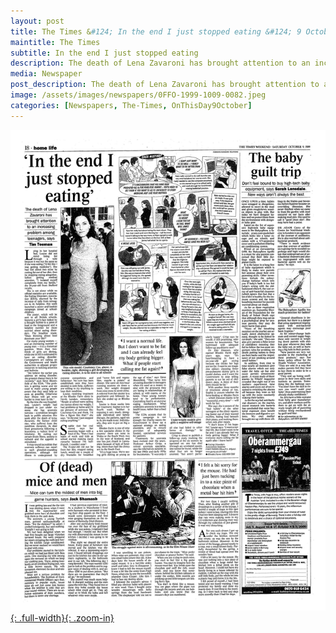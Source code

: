 ```yaml
---
layout: post
title: The Times &#124; In the end I just stopped eating &#124; 9 October 1999
maintitle: The Times
subtitle: In the end I just stopped eating
description: The death of Lena Zavaroni has brought attention to an increasing problem among teenagers, says Tim Teeman.
media: Newspaper
post_description: The death of Lena Zavaroni has brought attention to an increasing problem among teenagers, says Tim Teeman.
image: /assets/images/newspapers/0FFO-1999-1009-0082.jpeg
categories: [Newspapers, The-Times, OnThisDay9October]
---
```


[![](/assets/images/newspapers/0FFO-1999-1009-0082.jpeg){: .full-width}{: .zoom-in}](/assets/images/newspapers/0FFO-1999-1009-0082.jpeg)

